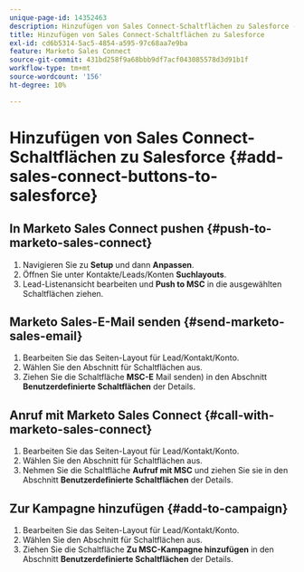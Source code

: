 ```yaml
---
unique-page-id: 14352463
description: Hinzufügen von Sales Connect-Schaltflächen zu Salesforce - Marketo-Dokumente - Produktdokumentation
title: Hinzufügen von Sales Connect-Schaltflächen zu Salesforce
exl-id: cd6b5314-5ac5-4854-a595-97c68aa7e9ba
feature: Marketo Sales Connect
source-git-commit: 431bd258f9a68bbb9df7acf043085578d3d91b1f
workflow-type: tm+mt
source-wordcount: '156'
ht-degree: 10%

---
```


# Hinzufügen von Sales Connect-Schaltflächen zu Salesforce {#add-sales-connect-buttons-to-salesforce}

## In Marketo Sales Connect pushen {#push-to-marketo-sales-connect}

1. Navigieren Sie zu **Setup** und dann **Anpassen**.
1. Öffnen Sie unter Kontakte/Leads/Konten **Suchlayouts**.
1. Lead-Listenansicht bearbeiten und **Push to MSC** in die ausgewählten Schaltflächen ziehen.

## Marketo Sales-E-Mail senden {#send-marketo-sales-email}

1. Bearbeiten Sie das Seiten-Layout für Lead/Kontakt/Konto.
1. Wählen Sie den Abschnitt für Schaltflächen aus.
1. Ziehen Sie die Schaltfläche **MSC-E** Mail senden) in den Abschnitt **Benutzerdefinierte Schaltflächen** der Details.

## Anruf mit Marketo Sales Connect {#call-with-marketo-sales-connect}

1. Bearbeiten Sie das Seiten-Layout für Lead/Kontakt/Konto.
1. Wählen Sie den Abschnitt für Schaltflächen aus.
1. Nehmen Sie die Schaltfläche **Aufruf mit MSC** und ziehen Sie sie in den Abschnitt **Benutzerdefinierte Schaltflächen** der Details.

## Zur Kampagne hinzufügen {#add-to-campaign}

1. Bearbeiten Sie das Seiten-Layout für Lead/Kontakt/Konto.
1. Wählen Sie den Abschnitt für Schaltflächen aus.
1. Ziehen Sie die Schaltfläche **Zu MSC-Kampagne hinzufügen** in den Abschnitt **Benutzerdefinierte Schaltflächen** der Details.
